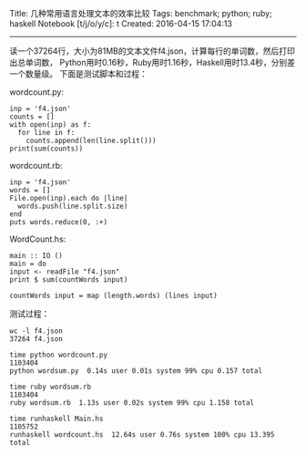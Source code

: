 Title: 几种常用语言处理文本的效率比较
Tags: benchmark; python; ruby; haskell
Notebook [t/j/o/y/c]: t
Created: 2016-04-15 17:04:13

------

读一个37264行，大小为81MB的文本文件f4.json，计算每行的单词数，然后打印出总单词数，
Python用时0.16秒，Ruby用时1.16秒，Haskell用时13.4秒，分别差一个数量级。
下面是测试脚本和过程：

wordcount.py:
```
inp = 'f4.json'
counts = []
with open(inp) as f:
  for line in f:
    counts.append(len(line.split()))
print(sum(counts))
```

wordcount.rb:
```
inp = 'f4.json'
words = []
File.open(inp).each do |line|
  words.push(line.split.size)
end
puts words.reduce(0, :+)
```

WordCount.hs:
```
main :: IO ()
main = do
input <- readFile "f4.json"
print $ sum(countWords input)

countWords input = map (length.words) (lines input)
```
测试过程：
```
wc -l f4.json
37264 f4.json

time python wordcount.py 
1103404
python wordsum.py  0.14s user 0.01s system 99% cpu 0.157 total

time ruby wordsum.rb
1103404
ruby wordsum.rb  1.13s user 0.02s system 99% cpu 1.158 total

time runhaskell Main.hs 
1105752
runhaskell wordcount.hs  12.64s user 0.76s system 100% cpu 13.395 total
